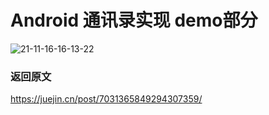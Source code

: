 # Android 通讯录实现 demo部分

![21-11-16-16-13-22](https://user-images.githubusercontent.com/12404937/142126825-782be384-c279-40f8-b928-fcbc283991c9.gif)

### 返回原文
https://juejin.cn/post/7031365849294307359/

